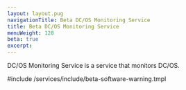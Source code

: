 ```yaml
---
layout: layout.pug
navigationTitle: Beta DC/OS Monitoring Service
title: Beta DC/OS Monitoring Service
menuWeight: 128
beta: true
excerpt:
---
```


DC/OS Monitoring Service is a service that monitors DC/OS.

#include /services/include/beta-software-warning.tmpl
